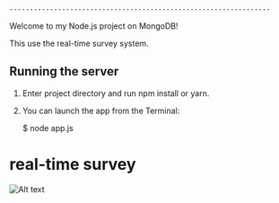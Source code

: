     ----------------------------------------------------------------- 


Welcome to my Node.js project on MongoDB!

This use the real-time survey system.

## Running the server

1) Enter project directory and run npm install or yarn.

2) You can launch the app from the Terminal:

    $ node app.js

# real-time survey

![Alt text](/https://github.com/mertingen/survey/public/survey.jpg?raw=true "Real-Time Survey")

